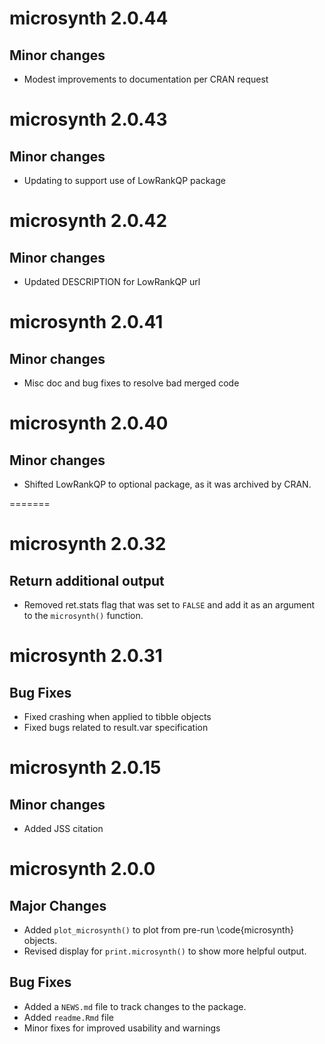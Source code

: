 # microsynth 2.0.44

## Minor changes
* Modest improvements to documentation per CRAN request

# microsynth 2.0.43

## Minor changes
* Updating to support use of LowRankQP package

# microsynth 2.0.42

## Minor changes
* Updated DESCRIPTION for LowRankQP url

# microsynth 2.0.41

## Minor changes
* Misc doc and bug fixes to resolve bad merged code

# microsynth 2.0.40

## Minor changes
* Shifted LowRankQP to optional package, as it was archived by CRAN.

=======
# microsynth 2.0.32

## Return additional output
* Removed ret.stats flag that was set to `FALSE` and add it as an argument to the `microsynth()` function. 

# microsynth 2.0.31

## Bug Fixes
* Fixed crashing when applied to tibble objects
* Fixed bugs related to result.var specification

# microsynth 2.0.15

## Minor changes
* Added JSS citation

# microsynth 2.0.0

## Major Changes
* Added `plot_microsynth()` to plot from pre-run \code{microsynth} objects.
* Revised display for `print.microsynth()` to show more helpful output.

## Bug Fixes
* Added a `NEWS.md` file to track changes to the package.
* Added `readme.Rmd` file
* Minor fixes for improved usability and warnings


